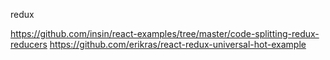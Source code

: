 redux

https://github.com/insin/react-examples/tree/master/code-splitting-redux-reducers
https://github.com/erikras/react-redux-universal-hot-example
